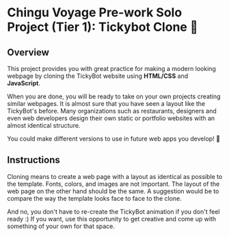 # Chingu Voyage Pre-work Solo Project (Tier 1): Tickybot Clone 🤖

## Overview
This project provides you with great practice for making a modern looking webpage by cloning the TickyBot website using **HTML/CSS** and **JavaScript**.

When you are done, you will be ready to take on your own projects creating similar webpages. It is almost sure that you have seen a layout like the TickyBot's before. Many organizations such as restaurants, designers and even web developers design their own static or portfolio websites with an almost identical structure.

You could make different versions to use in future web apps you develop! 🚀

## Instructions
Cloning means to create a web page with a layout as identical as possible to the template. Fonts, colors, and images are not important. The layout of the web page on the other hand should be the same. A suggestion would be to compare the way the template looks face to face to the clone.

And no, you don't have to re-create the TickyBot animation if you don't feel ready :) If you want, use this opportunity to get creative and come up with something of your own for that space.
